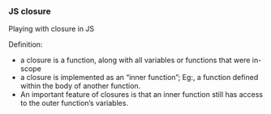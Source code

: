 ### JS closure

Playing with closure in JS

Definition:
- a closure is a function, along with all variables or functions that were in-scope
- a closure is implemented as an “inner function”;
  Eg:, a function defined within the body of another function.
- An important feature of closures is that an inner function still has access to the outer function’s variables.

